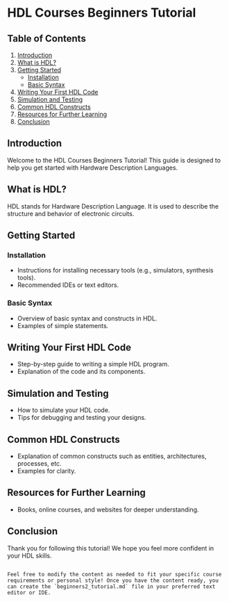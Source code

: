 # HDL Courses Beginners Tutorial

## Table of Contents
1. [Introduction](#introduction)
2. [What is HDL?](#what-is-hdl)
3. [Getting Started](#getting-started)
   - [Installation](#installation)
   - [Basic Syntax](#basic-syntax)
4. [Writing Your First HDL Code](#writing-your-first-hdl-code)
5. [Simulation and Testing](#simulation-and-testing)
6. [Common HDL Constructs](#common-hdl-constructs)
7. [Resources for Further Learning](#resources-for-further-learning)
8. [Conclusion](#conclusion)

## Introduction
Welcome to the HDL Courses Beginners Tutorial! This guide is designed to help you get started with Hardware Description Languages.

## What is HDL?
HDL stands for Hardware Description Language. It is used to describe the structure and behavior of electronic circuits.

## Getting Started

### Installation
- Instructions for installing necessary tools (e.g., simulators, synthesis tools).
- Recommended IDEs or text editors.

### Basic Syntax
- Overview of basic syntax and constructs in HDL.
- Examples of simple statements.

## Writing Your First HDL Code
- Step-by-step guide to writing a simple HDL program.
- Explanation of the code and its components.

## Simulation and Testing
- How to simulate your HDL code.
- Tips for debugging and testing your designs.

## Common HDL Constructs
- Explanation of common constructs such as entities, architectures, processes, etc.
- Examples for clarity.

## Resources for Further Learning
- Books, online courses, and websites for deeper understanding.

## Conclusion
Thank you for following this tutorial! We hope you feel more confident in your HDL skills.
```

Feel free to modify the content as needed to fit your specific course requirements or personal style! Once you have the content ready, you can create the `beginners2_tutorial.md` file in your preferred text editor or IDE.